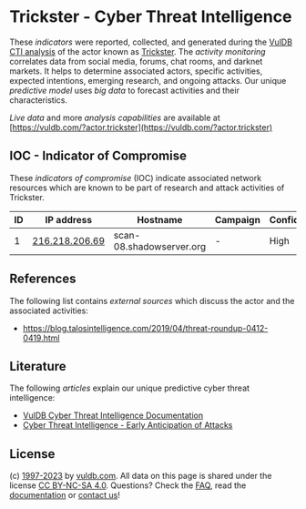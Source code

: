 # Trickster - Cyber Threat Intelligence

These _indicators_ were reported, collected, and generated during the [VulDB CTI analysis](https://vuldb.com/?kb.cti) of the actor known as [Trickster](https://vuldb.com/?actor.trickster). The _activity monitoring_ correlates data from social media, forums, chat rooms, and darknet markets. It helps to determine associated actors, specific activities, expected intentions, emerging research, and ongoing attacks. Our unique _predictive model_ uses _big data_ to forecast activities and their characteristics.

_Live data_ and more _analysis capabilities_ are available at [https://vuldb.com/?actor.trickster](https://vuldb.com/?actor.trickster)

## IOC - Indicator of Compromise

These _indicators of compromise_ (IOC) indicate associated network resources which are known to be part of research and attack activities of Trickster.

ID | IP address | Hostname | Campaign | Confidence
-- | ---------- | -------- | -------- | ----------
1 | [216.218.206.69](https://vuldb.com/?ip.216.218.206.69) | scan-08.shadowserver.org | - | High

## References

The following list contains _external sources_ which discuss the actor and the associated activities:

* https://blog.talosintelligence.com/2019/04/threat-roundup-0412-0419.html

## Literature

The following _articles_ explain our unique predictive cyber threat intelligence:

* [VulDB Cyber Threat Intelligence Documentation](https://vuldb.com/?kb.cti)
* [Cyber Threat Intelligence - Early Anticipation of Attacks](https://www.scip.ch/en/?labs.20201022)

## License

(c) [1997-2023](https://vuldb.com/?kb.changelog) by [vuldb.com](https://vuldb.com/?kb.about). All data on this page is shared under the license [CC BY-NC-SA 4.0](https://creativecommons.org/licenses/by-nc-sa/4.0/). Questions? Check the [FAQ](https://vuldb.com/?kb.faq), read the [documentation](https://vuldb.com/?kb) or [contact us](https://vuldb.com/?contact)!
